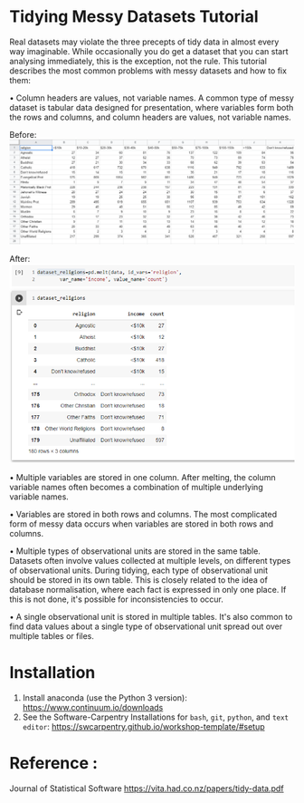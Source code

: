 # Tidying Messy Datasets Tutorial

Real datasets may violate the three precepts of tidy data in almost every way
imaginable. While occasionally you do get a dataset that you can start analysing immediately,
this is the exception, not the rule. This tutorial describes the most common problems
with messy datasets and how to fix them:

• Column headers are values, not variable names.
A common type of messy dataset is tabular data designed for presentation, where variables
form both the rows and columns, and column headers are values, not variable names.

Before:
![](images/Religions1.png)



After:
![](images/Religions2.png)




• Multiple variables are stored in one column.
After melting, the column variable names often becomes a combination of multiple underlying
variable names.


• Variables are stored in both rows and columns.
The most complicated form of messy data occurs when variables are stored in both rows and
columns.

• Multiple types of observational units are stored in the same table.
Datasets often involve values collected at multiple levels, on different types of observational
units. During tidying, each type of observational unit should be stored in its own table. This
is closely related to the idea of database normalisation, where each fact is expressed in only
one place. If this is not done, it's possible for inconsistencies to occur.


• A single observational unit is stored in multiple tables.
It's also common to find data values about a single type of observational unit spread out over
multiple tables or files.



# Installation

1. Install anaconda (use the Python 3 version): https://www.continuum.io/downloads
2. See the Software-Carpentry Installations for `bash`, `git`, `python`, and `text editor`:   https://swcarpentry.github.io/workshop-template/#setup


# Reference : 

Journal of Statistical Software
https://vita.had.co.nz/papers/tidy-data.pdf

